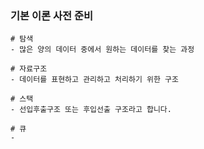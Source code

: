 ### 기본 이론 사전 준비

```
# 탐색 
- 많은 양의 데이터 중에서 원하는 데이터를 찾는 과정

# 자료구조
- 데이터를 표현하고 관리하고 처리하기 위한 구조

# 스택
- 선입후출구조 또는 후입선출 구조라고 합니다.

# 큐
- 
```

